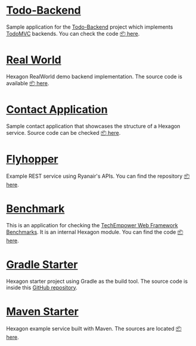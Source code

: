 
# [Todo-Backend]

Sample application for the [Todo-Backend](http://www.todobackend.com) project which implements
[TodoMVC](http://todomvc.com) backends. You can check the code [:package: here][Todo-Backend].

# [Real World]

Hexagon RealWorld demo backend implementation. The source code is available
[:package: here][Real World].

# [Contact Application]

Sample contact application that showcases the structure of a Hexagon service. Source code can be
checked [:package: here][Contact Application].

# [Flyhopper]

Example REST service using Ryanair's APIs. You can find the repository [:package: here][Flyhopper].

# [Benchmark]

This is an application for checking the [TechEmpower Web Framework Benchmarks][TFB]. It is an
internal Hexagon module. You can find the code [:package: here][Benchmark].

# [Gradle Starter]

Hexagon starter project using Gradle as the build tool. The source code is inside this
[GitHub repository][Gradle Starter].

# [Maven Starter]

Hexagon example service built with Maven. The sources are located [:package: here][Maven Starter].

[Todo-Backend]: https://github.com/hexagonkt/todo_backend
[Real World]: https://github.com/hexagonkt/real_world
[Contact Application]: https://github.com/hexagonkt/contact_application
[TFB]: https://www.techempower.com/benchmarks
[Benchmark]: https://github.com/hexagonkt/tfb/tree/master/frameworks/Kotlin/hexagon
[Flyhopper]: https://github.com/hexagonkt/flyhopper
[Gradle Starter]: https://github.com/hexagonkt/gradle_starter
[Maven Starter]: https://github.com/hexagonkt/maven_starter
